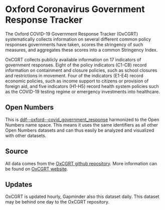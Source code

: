 # Oxford Coronavirus Government Response Tracker
The Oxford COVID-19 Government Response Tracker (OxCGRT) systematically collects information on several different common policy responses governments have taken, scores the stringency of such measures, and aggregates these scores into a common Stringency Index.

OxCGRT collects publicly available information on 17 indicators of government responses. Eight of the policy indicators (C1-C8) record information on containment and closure policies, such as school closures and restrictions in movement. Four of the indicators (E1-E4) record economic policies, such as income support to citizens or provision of foreign aid, and five indicators (H1-H5) record health system policies such as the COVID-19 testing regime or emergency investments into healthcare.

## Open Numbers
This is [ddf--oxford--covid_government_response](https://github.com/open-numbers/ddf--oxford--covid_government_response) harmonized to the Open Numbers name space. This means it uses the same identifiers as all other Open Numbers datasets and can thus easily be analyzed and visualized with other datasets.

## Source
All data comes from the [OxCGRT github repository](https://github.com/OxCGRT/covid-policy-tracker). More information can be found on [OxCGRT website](https://www.bsg.ox.ac.uk/research/research-projects/coronavirus-government-response-tracker).

## Updates
OxCGRT is updated hourly, Gapminder also this dataset daily. This dataset may be behind one day to the OxCGRT repository.
